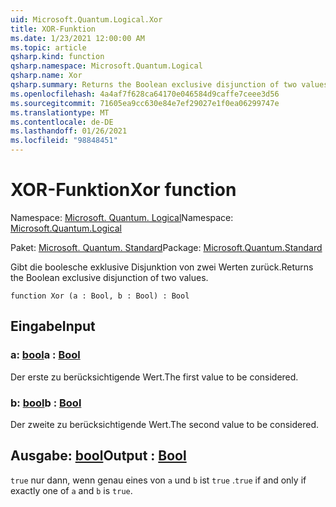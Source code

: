 ```yaml
---
uid: Microsoft.Quantum.Logical.Xor
title: XOR-Funktion
ms.date: 1/23/2021 12:00:00 AM
ms.topic: article
qsharp.kind: function
qsharp.namespace: Microsoft.Quantum.Logical
qsharp.name: Xor
qsharp.summary: Returns the Boolean exclusive disjunction of two values.
ms.openlocfilehash: 4a4af7f628ca64170e046584d9caffe7ceee3d56
ms.sourcegitcommit: 71605ea9cc630e84e7ef29027e1f0ea06299747e
ms.translationtype: MT
ms.contentlocale: de-DE
ms.lasthandoff: 01/26/2021
ms.locfileid: "98848451"
---
```

# <a name="xor-function"></a><span data-ttu-id="5ebfb-102">XOR-Funktion</span><span class="sxs-lookup"><span data-stu-id="5ebfb-102">Xor function</span></span>

<span data-ttu-id="5ebfb-103">Namespace: [Microsoft. Quantum. Logical](xref:Microsoft.Quantum.Logical)</span><span class="sxs-lookup"><span data-stu-id="5ebfb-103">Namespace: [Microsoft.Quantum.Logical](xref:Microsoft.Quantum.Logical)</span></span>

<span data-ttu-id="5ebfb-104">Paket: [Microsoft. Quantum. Standard](https://nuget.org/packages/Microsoft.Quantum.Standard)</span><span class="sxs-lookup"><span data-stu-id="5ebfb-104">Package: [Microsoft.Quantum.Standard](https://nuget.org/packages/Microsoft.Quantum.Standard)</span></span>


<span data-ttu-id="5ebfb-105">Gibt die boolesche exklusive Disjunktion von zwei Werten zurück.</span><span class="sxs-lookup"><span data-stu-id="5ebfb-105">Returns the Boolean exclusive disjunction of two values.</span></span>

```qsharp
function Xor (a : Bool, b : Bool) : Bool
```


## <a name="input"></a><span data-ttu-id="5ebfb-106">Eingabe</span><span class="sxs-lookup"><span data-stu-id="5ebfb-106">Input</span></span>

### <a name="a--bool"></a><span data-ttu-id="5ebfb-107">a: [bool](xref:microsoft.quantum.lang-ref.bool)</span><span class="sxs-lookup"><span data-stu-id="5ebfb-107">a : [Bool](xref:microsoft.quantum.lang-ref.bool)</span></span>

<span data-ttu-id="5ebfb-108">Der erste zu berücksichtigende Wert.</span><span class="sxs-lookup"><span data-stu-id="5ebfb-108">The first value to be considered.</span></span>


### <a name="b--bool"></a><span data-ttu-id="5ebfb-109">b: [bool](xref:microsoft.quantum.lang-ref.bool)</span><span class="sxs-lookup"><span data-stu-id="5ebfb-109">b : [Bool](xref:microsoft.quantum.lang-ref.bool)</span></span>

<span data-ttu-id="5ebfb-110">Der zweite zu berücksichtigende Wert.</span><span class="sxs-lookup"><span data-stu-id="5ebfb-110">The second value to be considered.</span></span>



## <a name="output--bool"></a><span data-ttu-id="5ebfb-111">Ausgabe: [bool](xref:microsoft.quantum.lang-ref.bool)</span><span class="sxs-lookup"><span data-stu-id="5ebfb-111">Output : [Bool](xref:microsoft.quantum.lang-ref.bool)</span></span>

<span data-ttu-id="5ebfb-112">`true` nur dann, wenn genau eines von `a` und `b` ist `true` .</span><span class="sxs-lookup"><span data-stu-id="5ebfb-112">`true` if and only if exactly one of `a` and `b` is `true`.</span></span>